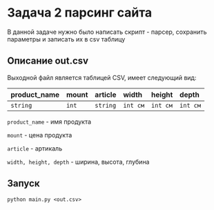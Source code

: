 
# Задача 2 парсинг сайта

В данной задаче нужно было написать скрипт - парсер, сохранить параметры и записать их в csv таблицу

## Описание out.csv

Выходной файл является таблицей CSV, имеет следующий вид:

| product_name | mount | article | width    |height|depth|
|:-------------| :-------          |:--------|:---------|:-------- |:-------- | 
| `string`     | `int`             | `string`  | `int см` |`int см` | `int см`|

`product_name` - имя продукта

`mount` - цена продукта

`article` - артикаль

`width, height, depth` - ширина, высота, глубина


## Запуск

```
python main.py <out.csv>
```




